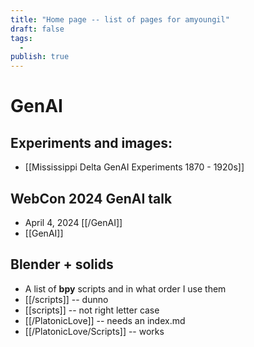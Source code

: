 ```yaml
---
title: "Home page -- list of pages for amyoungil"
draft: false
tags:
  - 
publish: true
---
```


# GenAI

## Experiments and images:
- [[Mississippi Delta GenAI Experiments 1870 - 1920s]]

## WebCon 2024 GenAI talk
- April 4, 2024 [[/GenAI]]
- [[GenAI]]


## Blender + solids
- A list of **bpy** scripts and in what order I use them
- [[/scripts]] -- dunno
- [[scripts]] -- not right letter case
- [[/PlatonicLove]] -- needs an index.md
- [[/PlatonicLove/Scripts]] -- works

